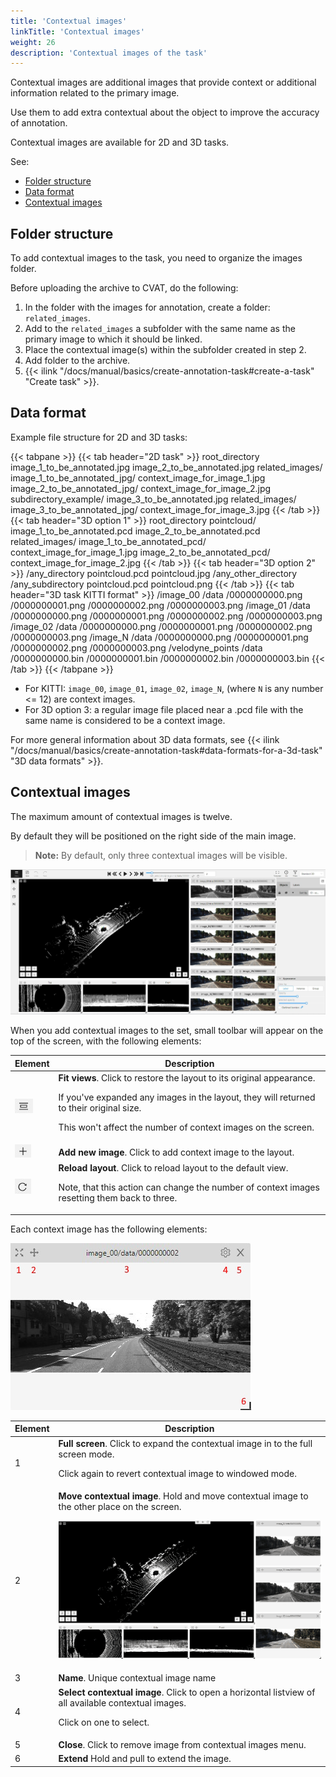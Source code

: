 ```yaml
---
title: 'Contextual images'
linkTitle: 'Contextual images'
weight: 26
description: 'Contextual images of the task'
---
```


Contextual images are additional images that provide
context or additional information related to the primary image.

Use them to add extra contextual about the object to improve the accuracy of annotation.

Contextual images are available for 2D and 3D tasks.

See:

- [Folder structure](#folder-structure)
- [Data format](#data-format)
- [Contextual images](#contextual-images)

## Folder structure

To add contextual images to the task, you need to organize
the images folder.

Before uploading the archive to CVAT, do the following:

1. In the folder with the images for annotation, create a folder: `related_images`.
2. Add to the `related_images` a subfolder with the same name
   as the primary image to which it should be linked.
3. Place the contextual image(s) within the subfolder created in step 2.
4. Add folder to the archive.
5. {{< ilink "/docs/manual/basics/create-annotation-task#create-a-task" "Create task" >}}.

## Data format

Example file structure for 2D and 3D tasks:

{{< tabpane >}}
{{< tab header="2D task" >}}
  root_directory
    image_1_to_be_annotated.jpg
    image_2_to_be_annotated.jpg
    related_images/
      image_1_to_be_annotated_jpg/
        context_image_for_image_1.jpg
      image_2_to_be_annotated_jpg/
        context_image_for_image_2.jpg
     subdirectory_example/
        image_3_to_be_annotated.jpg
         related_images/
          image_3_to_be_annotated_jpg/
             context_image_for_image_3.jpg
{{< /tab >}}
{{< tab header="3D option 1" >}}
 root_directory
    pointcloud/
      image_1_to_be_annotated.pcd
      image_2_to_be_annotated.pcd
    related_images/
      image_1_to_be_annotated_pcd/
        context_image_for_image_1.jpg
      image_2_to_be_annotated_pcd/
        context_image_for_image_2.jpg
{{< /tab >}}
{{< tab header="3D option 2" >}}
 /any_directory
    pointcloud.pcd
    pointcloud.jpg
/any_other_directory
    /any_subdirectory
        pointcloud.pcd
        pointcloud.png
{{< /tab >}}
{{< tab header="3D task KITTI format" >}}
 /image_00
    /data
        /0000000000.png
        /0000000001.png
        /0000000002.png
        /0000000003.png
/image_01
    /data
        /0000000000.png
        /0000000001.png
        /0000000002.png
        /0000000003.png
/image_02
    /data
        /0000000000.png
        /0000000001.png
        /0000000002.png
        /0000000003.png
/image_N
    /data
        /0000000000.png
        /0000000001.png
        /0000000002.png
        /0000000003.png
/velodyne_points
    /data
        /0000000000.bin
        /0000000001.bin
        /0000000002.bin
        /0000000003.bin
{{< /tab >}}
{{< /tabpane >}}

- For KITTI: `image_00`, `image_01`, `image_02`, `image_N`,
(where `N` is any number <= 12) are context images.
- For 3D option 3: a regular image file placed near
a .pcd file with the same name is considered to be a context image.

For more general information about 3D data formats,
see {{< ilink "/docs/manual/basics/create-annotation-task#data-formats-for-a-3d-task" "3D data formats" >}}.

## Contextual images

The maximum amount of contextual images is twelve.

By default they will be positioned on the right side of the main image.

> **Note:** By default, only three contextual images will be visible.

![contex_images_1](/images/context_img_01.jpg)

When you add contextual images to the set,
small toolbar will appear on the top of the screen, with the following elements:

<!--lint disable maximum-line-length-->

| Element                                        | Description |
| ---------------------------------------------- | ----------- |
| ![contex_images_4](/images/context_img_04.jpg) | **Fit views**. Click to restore the layout to its original appearance. <p>If you've expanded any images in the layout, they will returned to their original size. <p>This won't affect the number of context images on the screen. |
| ![contex_images_5](/images/context_img_05.jpg) | **Add new image**. Click to add context image to the layout. |
| ![contex_images_6](/images/context_img_06.jpg) | **Reload layout**. Click to reload layout to the default view. <p>Note, that this action can change the number of context images resetting them back to three. |

<!--lint enable maximum-line-length-->

Each context image has the following elements:

![contex_images_2](/images/context_img_02.jpg)

<!--lint disable maximum-line-length-->

| Element | Description                                                                                                                             |
| ------- | --------------------------------------------------------------------------------------------------------------------------------------- |
| 1       | **Full screen**. Click to expand the contextual image in to the full screen mode. <p>Click again to revert contextual image to windowed mode. |
| 2       | **Move contextual image**. Hold and move contextual image to the other place on the screen. <p>![contex_images_3](/images/context_img_03.gif) |
| 3       | **Name**. Unique contextual image name                                                                                                     |
| 4       | **Select contextual image**. Click to open a horizontal listview of all available contextual images. <p>Click on one to select.               |
| 5       | **Close**. Click to remove image from contextual images menu.                                                         |
| 6       | **Extend** Hold and pull to extend the image.                                                                                           |

<!--lint enable maximum-line-length-->
